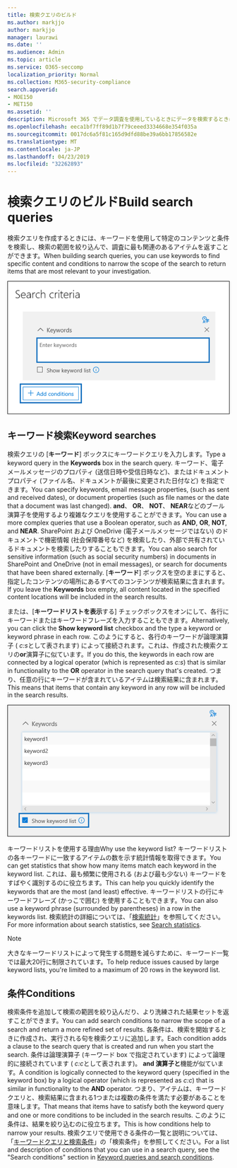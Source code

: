 ```yaml
---
title: 検索クエリのビルド
ms.author: markjjo
author: markjjo
manager: laurawi
ms.date: ''
ms.audience: Admin
ms.topic: article
ms.service: O365-seccomp
localization_priority: Normal
ms.collection: M365-security-compliance
search.appverid:
- MOE150
- MET150
ms.assetid: ''
description: Microsoft 365 でデータ調査を使用しているときにデータを検索するときに、検索範囲を絞るには、キーワードと条件を使用します。
ms.openlocfilehash: eeca1bf7ff89d1b7f79ceeed3334668e354f035a
ms.sourcegitcommit: 0017dc6a5f81c165d9dfd88be39a6bb17856582e
ms.translationtype: MT
ms.contentlocale: ja-JP
ms.lasthandoff: 04/23/2019
ms.locfileid: "32262893"
---
```

# <a name="build-search-queries"></a><span data-ttu-id="ef092-103">検索クエリのビルド</span><span class="sxs-lookup"><span data-stu-id="ef092-103">Build search queries</span></span>

<span data-ttu-id="ef092-104">検索クエリを作成するときには、キーワードを使用して特定のコンテンツと条件を検索し、検索の範囲を絞り込んで、調査に最も関連のあるアイテムを返すことができます。</span><span class="sxs-lookup"><span data-stu-id="ef092-104">When building search queries, you can use keywords to find specific content and conditions to narrow the scope of the search to return items that are most relevant to your investigation.</span></span>

![キーワードと条件を使用して検索結果を絞り込む](../media/SearchQueryBox.png)

## <a name="keyword-searches"></a><span data-ttu-id="ef092-106">キーワード検索</span><span class="sxs-lookup"><span data-stu-id="ef092-106">Keyword searches</span></span>

<span data-ttu-id="ef092-107">検索クエリの [**キーワード**] ボックスにキーワードクエリを入力します。</span><span class="sxs-lookup"><span data-stu-id="ef092-107">Type a keyword query in the **Keywords** box in the search query.</span></span> <span data-ttu-id="ef092-108">キーワード、電子メールメッセージのプロパティ (送信日時や受信日時など)、またはドキュメントプロパティ (ファイル名、ドキュメントが最後に変更された日付など) を指定できます。</span><span class="sxs-lookup"><span data-stu-id="ef092-108">You can specify keywords, email message properties, (such as sent and received dates), or document properties (such as file names or the date that a document was last changed).</span></span> <span data-ttu-id="ef092-109">**and**、 **OR**、 **NOT**、 **NEAR**などのブール演算子を使用するより複雑なクエリを使用することができます。</span><span class="sxs-lookup"><span data-stu-id="ef092-109">You can use a more complex queries that use a Boolean operator, such as **AND**, **OR**, **NOT**, and **NEAR**.</span></span> <span data-ttu-id="ef092-110">SharePoint および OneDrive (電子メールメッセージではない) のドキュメントで機密情報 (社会保障番号など) を検索したり、外部で共有されているドキュメントを検索したりすることもできます。</span><span class="sxs-lookup"><span data-stu-id="ef092-110">You can also search for sensitive information (such as social security numbers) in documents in SharePoint and OneDrive (not in email messages), or search for documents that have been shared externally.</span></span> <span data-ttu-id="ef092-111">[**キーワード**] ボックスを空のままにすると、指定したコンテンツの場所にあるすべてのコンテンツが検索結果に含まれます。</span><span class="sxs-lookup"><span data-stu-id="ef092-111">If you leave the **Keywords** box empty, all content located in the specified content locations will be included in the search results.</span></span>
    
<span data-ttu-id="ef092-112">または、[**キーワードリストを表示**する] チェックボックスをオンにして、各行にキーワードまたはキーワードフレーズを入力することもできます。</span><span class="sxs-lookup"><span data-stu-id="ef092-112">Alternatively, you can click the **Show keyword list** checkbox and the type a keyword or keyword phrase in each row.</span></span> <span data-ttu-id="ef092-113">このようにすると、各行のキーワードが論理演算子 ( *c:s*として表されます) によって接続されます。これは、作成された検索クエリの**or**演算子に似ています。</span><span class="sxs-lookup"><span data-stu-id="ef092-113">If you do this, the keywords in each row are connected by a logical operator (which is represented as *c:s*) that is similar in functionality to the **OR** operator in the search query that's created.</span></span> <span data-ttu-id="ef092-114">つまり、任意の行にキーワードが含まれているアイテムは検索結果に含まれます。</span><span class="sxs-lookup"><span data-stu-id="ef092-114">This means that items that contain any keyword in any row will be included in the search results.</span></span>

![キーワードリストを使用して、クエリ内の各キーワードの統計情報を取得する](../media/KeywordListSearch.png)

<span data-ttu-id="ef092-116">キーワードリストを使用する理由</span><span class="sxs-lookup"><span data-stu-id="ef092-116">Why use the keyword list?</span></span> <span data-ttu-id="ef092-117">キーワードリストの各キーワードに一致するアイテムの数を示す統計情報を取得できます。</span><span class="sxs-lookup"><span data-stu-id="ef092-117">You can get statistics that show how many items match each keyword in the keyword list.</span></span> <span data-ttu-id="ef092-118">これは、最も頻繁に使用される (および最も少ない) キーワードをすばやく識別するのに役立ちます。</span><span class="sxs-lookup"><span data-stu-id="ef092-118">This can help you quickly identify the keywords that are the most (and least) effective.</span></span> <span data-ttu-id="ef092-119">キーワードリストの行にキーワードフレーズ (かっこで囲む) を使用することもできます。</span><span class="sxs-lookup"><span data-stu-id="ef092-119">You can also use a keyword phrase (surrounded by parentheses) in a row in the keywords list.</span></span> <span data-ttu-id="ef092-120">検索統計の詳細については、「[検索統計](search-statistics.md)」を参照してください。</span><span class="sxs-lookup"><span data-stu-id="ef092-120">For more information about search statistics, see [Search statistics](search-statistics.md).</span></span>

> [!NOTE]
> <span data-ttu-id="ef092-121">大きなキーワードリストによって発生する問題を減らすために、キーワード一覧では最大20行に制限されています。</span><span class="sxs-lookup"><span data-stu-id="ef092-121">To help reduce issues caused by large keyword lists, you're limited to a maximum of 20 rows in the keyword list.</span></span>

## <a name="conditions"></a><span data-ttu-id="ef092-122">条件</span><span class="sxs-lookup"><span data-stu-id="ef092-122">Conditions</span></span>
    
<span data-ttu-id="ef092-123">検索条件を追加して検索の範囲を絞り込んだり、より洗練された結果セットを返すことができます。</span><span class="sxs-lookup"><span data-stu-id="ef092-123">You can add search conditions to narrow the scope of a search and return a more refined set of results.</span></span> <span data-ttu-id="ef092-124">各条件は、検索を開始するときに作成され、実行される句を検索クエリに追加します。</span><span class="sxs-lookup"><span data-stu-id="ef092-124">Each condition adds a clause to the search query that is created and run when you start the search.</span></span> <span data-ttu-id="ef092-125">条件は論理演算子 (キーワード box で指定されています) によって論理的に接続されています ( *c:c*として表されます)。 **and 演算子と**機能が似ています。</span><span class="sxs-lookup"><span data-stu-id="ef092-125">A condition is logically connected to the keyword query (specified in the keyword box) by a logical operator (which is represented as *c:c*) that is similar in functionality to the **AND** operator.</span></span> <span data-ttu-id="ef092-126">つまり、アイテムは、キーワードクエリと、検索結果に含まれる1つまたは複数の条件を満たす必要があることを意味します。</span><span class="sxs-lookup"><span data-stu-id="ef092-126">That means that items have to satisfy both the keyword query and one or more conditions to be included in the search results.</span></span> <span data-ttu-id="ef092-127">このように条件は、結果を絞り込むのに役立ちます。</span><span class="sxs-lookup"><span data-stu-id="ef092-127">This is how conditions help to narrow your results.</span></span> <span data-ttu-id="ef092-128">検索クエリで使用できる条件の一覧と説明については、「[キーワードクエリと検索条件](../keyword-queries-and-search-conditions.md#search-conditions)」の「検索条件」を参照してください。</span><span class="sxs-lookup"><span data-stu-id="ef092-128">For a list and description of conditions that you can use in a search query, see the "Search conditions" section in [Keyword queries and search conditions](../keyword-queries-and-search-conditions.md#search-conditions).</span></span>
